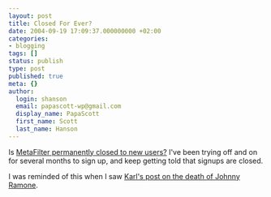 ```yaml
---
layout: post
title: Closed For Ever?
date: 2004-09-19 17:09:37.000000000 +02:00
categories:
- blogging
tags: []
status: publish
type: post
published: true
meta: {}
author:
  login: shanson
  email: papascott-wp@gmail.com
  display_name: PapaScott
  first_name: Scott
  last_name: Hanson
---
```

<p>Is <a href="http://www.metafilter.com/newuser.mefi">MetaFilter permanently closed to new users?</a> I've been trying off and on for several months to sign up, and keep getting told that signups are closed.</p>
<p>I was reminded of this when I saw <a href="http://www.paradox1x.org/weblog/kmartino/archives/003461.shtml" title="paradox1x: Johnny Ramone, Rest in peace">Karl's post on the death of Johnny Ramone</a>.</p>
